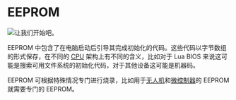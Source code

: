 # EEPROM

![让我们开始吧。](oredict:opencomputers:eeprom)

EEPROM 中包含了在电脑启动后引导其完成初始化的代码。这些代码以字节数组的形式保存，在不同的 [CPU](cpu1.md) 架构上有不同的含义，比如对于 Lua BIOS 来说这可能是搜索可用文件系统的初始化代码，对于其他设备这可能是机器码。

EEPROM 可根据特殊情况专门进行烧录，比如用于[无人机](drone.md)和[微控制器](../block/microcontroller.md)的 EEPROM 就需要专门的 EEPROM。
